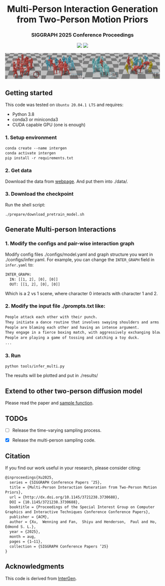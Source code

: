 <div align="center">
<h1 align="center">Multi-Person Interaction Generation from Two-Person Motion Priors</h1>
<h3 align="center">SIGGRAPH 2025 Conference Proceedings</h3>
  <a href='https://wenningxu.github.io/multicharacter/'><img src='https://img.shields.io/badge/Protect_Page-website-blue'></a> <a href='https://arxiv.org/abs/2505.17860'><img src='https://img.shields.io/badge/Paper-Arxiv-red'></a>
</div>
<p align="center">
  <img src="./readme/teaser-gap.jpg" width="900" />
</p>

## Getting started

This code was tested on `Ubuntu 20.04.1 LTS` and requires:

* Python 3.8
* conda3 or miniconda3
* CUDA capable GPU (one is enough)

### 1. Setup environment

```shell
conda create --name intergen
conda activate intergen
pip install -r requirements.txt
```

### 2. Get data


Download the data from [webpage](https://tr3e.github.io/intergen-page/). And put them into ./data/.



### 3. Download the checkpoint
Run the shell script:

```shell
./prepare/download_pretrain_model.sh
```
## Generate Multi-person Interactions

### 1. Modify the configs and pair-wise interaction graph
Modify config files ./configs/model.yaml and graph structure you want in ./configs/infer.yaml. 
For example, you can change the `INTER_GRAPH` field in `infer.yaml` to:

```yamlgraph:
INTER_GRAPH:
  IN: [[1, 2], [0], [0]]
  OUT: [[1, 2], [0], [0]]
```
Which is a 2 vs 1 scene, where character 0 interacts with character 1 and 2.

### 2. Modify the input file ./prompts.txt like:

```sh
People attack each other with their punch.
They initiate a dance routine that involves swaying shoulders and arms.
People are blaming each other and having an intense argument.
They engage in a fierce boxing match, with aggressively exchanging blows while also defending themselves.
People are playing a game of tossing and catching a toy duck.
...
```

### 3. Run
```shell
python tools/infer_multi.py
```
The results will be plotted and put in ./results/


## Extend to other two-person diffusion model
Please read the paper and [sample function](https://github.com/wenningxu/multi-person-interaction/blob/master/models/gaussian_diffusion.py#L1696).

## TODOs
- [ ] Release the time-varying sampling process.

- [X] Release the multi-person sampling code.

## Citation

If you find our work useful in your research, please consider citing:

```
@inproceedings{Xu2025,
  series = {SIGGRAPH Conference Papers ’25},
  title = {Multi-Person Interaction Generation from Two-Person Motion Priors},
  url = {http://dx.doi.org/10.1145/3721238.3730688},
  DOI = {10.1145/3721238.3730688},
  booktitle = {Proceedings of the Special Interest Group on Computer Graphics and Interactive Techniques Conference Conference Papers},
  publisher = {ACM},
  author = {Xu,  Wenning and Fan,  Shiyu and Henderson,  Paul and Ho,  Edmond S. L.},
  year = {2025},
  month = aug,
  pages = {1–11},
  collection = {SIGGRAPH Conference Papers ’25}
}
```




## Acknowledgments
This code is derived from [InterGen](https://tr3e.github.io/intergen-page/).
